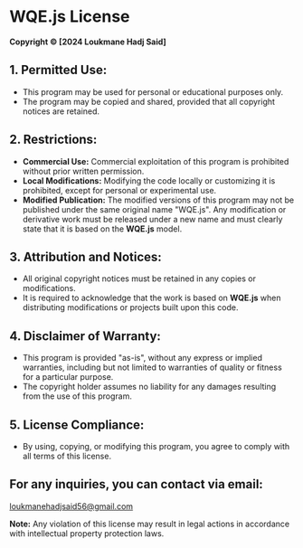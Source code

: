 # WQE.js License

**Copyright © [2024 Loukmane Hadj Said]**

## 1. Permitted Use:
- This program may be used for personal or educational purposes only.
- The program may be copied and shared, provided that all copyright notices are retained.

## 2. Restrictions:
- **Commercial Use:** Commercial exploitation of this program is prohibited without prior written permission.
- **Local Modifications:** Modifying the code locally or customizing it is prohibited, except for personal or experimental use.
- **Modified Publication:** The modified versions of this program may not be published under the same original name "WQE.js". Any modification or derivative work must be released under a new name and must clearly state that it is based on the **WQE.js** model.

## 3. Attribution and Notices:
- All original copyright notices must be retained in any copies or modifications.
- It is required to acknowledge that the work is based on **WQE.js** when distributing modifications or projects built upon this code.

## 4. Disclaimer of Warranty:
- This program is provided "as-is", without any express or implied warranties, including but not limited to warranties of quality or fitness for a particular purpose.
- The copyright holder assumes no liability for any damages resulting from the use of this program.

## 5. License Compliance:
- By using, copying, or modifying this program, you agree to comply with all terms of this license.

## For any inquiries, you can contact via email:
loukmanehadjsaid56@gmail.com

**Note:** Any violation of this license may result in legal actions in accordance with intellectual property protection laws.
